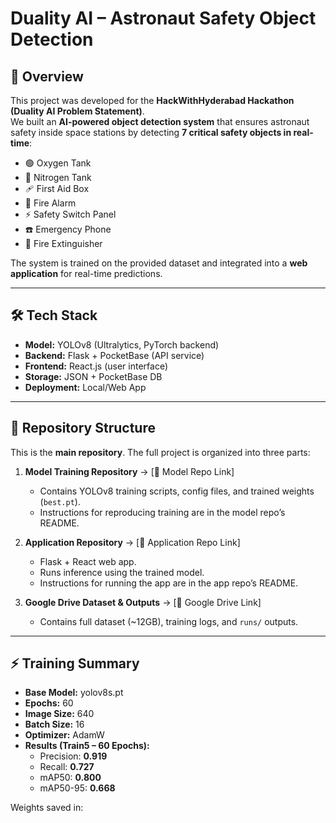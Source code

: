 # Duality AI – Astronaut Safety Object Detection  

## 📌 Overview  
This project was developed for the **HackWithHyderabad Hackathon (Duality AI Problem Statement)**.  
We built an **AI-powered object detection system** that ensures astronaut safety inside space stations by detecting **7 critical safety objects in real-time**:  

- 🟢 Oxygen Tank  
- 🔵 Nitrogen Tank  
- 🩹 First Aid Box  
- 🔔 Fire Alarm  
- ⚡ Safety Switch Panel  
- ☎️ Emergency Phone  
- 🔴 Fire Extinguisher  

The system is trained on the provided dataset and integrated into a **web application** for real-time predictions.  

---

## 🛠 Tech Stack  
- **Model:** YOLOv8 (Ultralytics, PyTorch backend)  
- **Backend:** Flask + PocketBase (API service)  
- **Frontend:** React.js (user interface)  
- **Storage:** JSON + PocketBase DB  
- **Deployment:** Local/Web App  

---

## 📂 Repository Structure  

This is the **main repository**. The full project is organized into three parts:  

1. **Model Training Repository** → [🔗 Model Repo Link]  
   - Contains YOLOv8 training scripts, config files, and trained weights (`best.pt`).  
   - Instructions for reproducing training are in the model repo’s README.  

2. **Application Repository** → [🔗 Application Repo Link]  
   - Flask + React web app.  
   - Runs inference using the trained model.  
   - Instructions for running the app are in the app repo’s README.  

3. **Google Drive Dataset & Outputs** → [🔗 Google Drive Link]  
   - Contains full dataset (~12GB), training logs, and `runs/` outputs.  

---

## ⚡ Training Summary  
- **Base Model:** yolov8s.pt  
- **Epochs:** 60  
- **Image Size:** 640  
- **Batch Size:** 16  
- **Optimizer:** AdamW  
- **Results (Train5 – 60 Epochs):**  
  - Precision: **0.919**  
  - Recall: **0.727**  
  - mAP50: **0.800**  
  - mAP50-95: **0.668**  

Weights saved in:  
